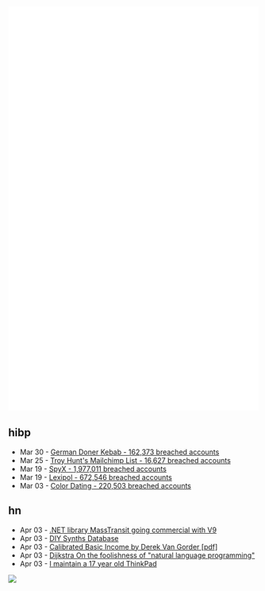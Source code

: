 ![Metrics](https://raw.githubusercontent.com/phixion/phixion/master/metrics.svg)

## hibp

<!--
for https://github.com/phixion/phixion/blob/main/.github/workflows/feeds.yml
-->
<!--START_SECTION:haveibeenpwnd-->
- Mar 30 - [German Doner Kebab - 162,373 breached accounts](https://haveibeenpwned.com/PwnedWebsites#GermanDonerKebab)
- Mar 25 - [Troy Hunt's Mailchimp List - 16,627 breached accounts](https://haveibeenpwned.com/PwnedWebsites#TroyHuntMailchimpList)
- Mar 19 - [SpyX - 1,977,011 breached accounts](https://haveibeenpwned.com/PwnedWebsites#SpyX)
- Mar 19 - [Lexipol - 672,546 breached accounts](https://haveibeenpwned.com/PwnedWebsites#Lexipol)
- Mar 03 - [Color Dating - 220,503 breached accounts](https://haveibeenpwned.com/PwnedWebsites#ColorDating)
<!--END_SECTION:haveibeenpwnd-->

## hn

<!--
for https://github.com/phixion/phixion/blob/main/.github/workflows/feeds.yml
-->
<!--START_SECTION:hn-->
- Apr 03 - [.NET library MassTransit going commercial with V9](https://masstransit.io/introduction/v9-announcement)
- Apr 03 - [DIY Synths Database](https://diy-synths.snnkv.com/)
- Apr 03 - [Calibrated Basic Income by Derek Van Gorder [pdf]](https://www.greshm.org/files/2025-04-01-calibrated-basic-income.pdf)
- Apr 03 - [Dijkstra On the foolishness of "natural language programming"](https://www.cs.utexas.edu/~EWD/transcriptions/EWD06xx/EWD667.html)
- Apr 03 - [I maintain a 17 year old ThinkPad](https://pilledtexts.com/why-i-use-a-17-year-old-thinkpad/)
<!--END_SECTION:hn-->

<!--
for https://yhype.me
-->
![](https://hit.yhype.me/github/profile?user_id=13013670)
